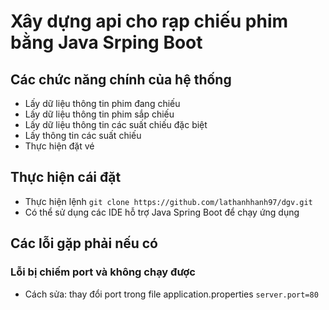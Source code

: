# Xây dựng api cho rạp chiếu phim bằng Java Srping Boot
## Các chức năng chính của hệ thống
- Lấy dữ liệu thông tin phim đang chiếu
- Lấy dữ liệu thông tin phim sắp chiếu
- Lấy dữ liệu thông tin các suất chiếu đặc biệt
- Lấy thông tin các suất chiếu
- Thực hiện đặt vé
## Thực hiện cái đặt
- Thực hiện lệnh 
    `git clone https://github.com/lathanhhanh97/dgv.git`
- Có thể sử dụng các IDE hỗ trợ Java Spring Boot để chạy ứng dụng
## Các lỗi gặp phải nếu có
### Lỗi bị chiếm port và không chạy được
- Cách sửa: thay đổi port trong file application.properties
`server.port=80`